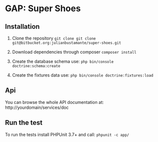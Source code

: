 GAP: Super Shoes
================

Installation
------------
1. Clone the repository
    `git clone git clone git@bitbucket.org:julianbustamante/super-shoes.git`

2. Download dependencies through composer
    `composer install`

3. Create the database schema use:
    `php bin/console doctrine:schema:create`

4. Create the fixtures data use:
    `php bin/console doctrine:fixtures:load`

Api
---
You can browse the whole API documentation at: http://yourdomain/services/doc

Run the test
------------
To run the tests install PHPUnit 3.7+ and call:
    `phpunit -c app/`
